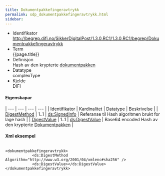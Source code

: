 ```yaml
---
title: Dokumentpakkefingeravtrykk   
permalink: sdp_dokumentpakkefingeravtrykk.html
sidebar:
---
```


  - Identifikator  
    http://begrep.difi.no/SikkerDigitalPost/1.3.0.RC1/1.3.0.RC1/begrep/Dokumentpakkefingeravtrykk
  - Term  
    {{page.title}}
  - Definisjon  
    Hash av den krypterte
    [dokumentpakken](../forretningslag/Dokumentpakke/)
  - Datatype  
    complexType
  - Kjelde  
    DIFI

#### Eigenskapar

| --- | --- | --- | --- |
| Identifikator | Kardinalitet | Datatype | Beskrivelse |
| [DigestMethod](http://www.w3.org/TR/xmldsig-core1/#sec-DigestMethod) | 1..1         | [ds:SignedInfo](http://www.w3.org/TR/xmldsig-core1/#sec-DigestMethod) | Referanse til Hash algoritmen brukt for lage hash                                       |
| [DigestValue](http://www.w3.org/TR/xmldsig-core1/#sec-DigestValue)   | 1..1         | [ds:DigestValue](http://www.w3.org/TR/xmldsig-core1/#sec-DigestValue) | Base64 encoded Hash av den krypterte [Dokumentpakken](../forretningslag/Dokumentpakke/) |

#### Xml eksempel

``` brush: xml; toolbar: false

<dokumentpakkefingeravtrykk>
            <ds:DigestMethod Algorithm="http://www.w3.org/2001/04/xmlenc#sha256" />
            <ds:DigestValue></ds:DigestValue>
</dokumentpakkefingeravtrykk>
```
